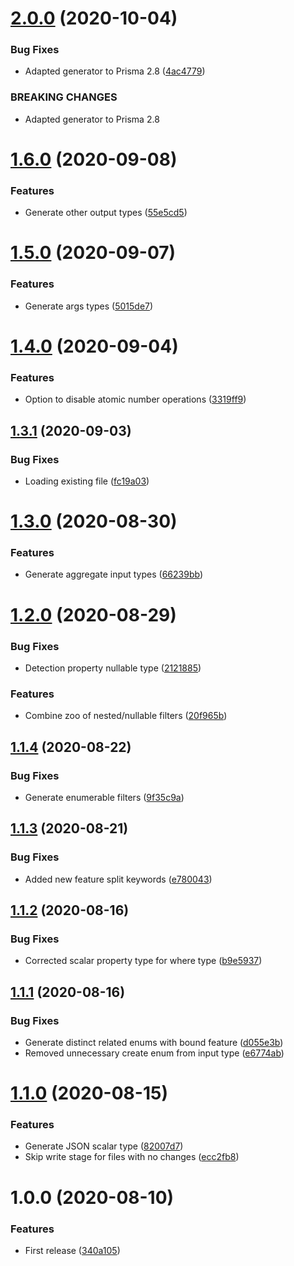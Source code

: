 # [2.0.0](https://github.com/unlight/nestjs-graphql-prisma/compare/v1.6.0...v2.0.0) (2020-10-04)


### Bug Fixes

* Adapted generator to Prisma 2.8 ([4ac4779](https://github.com/unlight/nestjs-graphql-prisma/commit/4ac47796898a338cd9f557ecb3713b92912a9a35))


### BREAKING CHANGES

* Adapted generator to Prisma 2.8

# [1.6.0](https://github.com/unlight/nestjs-graphql-prisma/compare/v1.5.0...v1.6.0) (2020-09-08)


### Features

* Generate other output types ([55e5cd5](https://github.com/unlight/nestjs-graphql-prisma/commit/55e5cd5c8172006837a5adf6a63d4b80d37952e7))

# [1.5.0](https://github.com/unlight/nestjs-graphql-prisma/compare/v1.4.0...v1.5.0) (2020-09-07)


### Features

* Generate args types ([5015de7](https://github.com/unlight/nestjs-graphql-prisma/commit/5015de7e29d2af5b8153304b539fed8c209bbedd))

# [1.4.0](https://github.com/unlight/nestjs-graphql-prisma/compare/v1.3.1...v1.4.0) (2020-09-04)


### Features

* Option to disable atomic number operations ([3319ff9](https://github.com/unlight/nestjs-graphql-prisma/commit/3319ff9b27b0b9a45aa5f06cbd521e2f7f55a6bd))

## [1.3.1](https://github.com/unlight/nestjs-graphql-prisma/compare/v1.3.0...v1.3.1) (2020-09-03)


### Bug Fixes

* Loading existing file ([fc19a03](https://github.com/unlight/nestjs-graphql-prisma/commit/fc19a0352c25fd16443055ac5017ddfcb9aaf126))

# [1.3.0](https://github.com/unlight/nestjs-graphql-prisma/compare/v1.2.0...v1.3.0) (2020-08-30)


### Features

* Generate aggregate input types ([66239bb](https://github.com/unlight/nestjs-graphql-prisma/commit/66239bbc4238aeaea855bdbcec6ed09c523c1e30))

# [1.2.0](https://github.com/unlight/nestjs-graphql-prisma/compare/v1.1.4...v1.2.0) (2020-08-29)


### Bug Fixes

* Detection property nullable type ([2121885](https://github.com/unlight/nestjs-graphql-prisma/commit/21218858d45b9f847484e33ef07d70ed5568edd6))


### Features

* Combine zoo of nested/nullable filters ([20f965b](https://github.com/unlight/nestjs-graphql-prisma/commit/20f965bace9608f7713f235d734bf2f1bedf068e))

## [1.1.4](https://github.com/unlight/nestjs-graphql-prisma/compare/v1.1.3...v1.1.4) (2020-08-22)


### Bug Fixes

* Generate enumerable filters ([9f35c9a](https://github.com/unlight/nestjs-graphql-prisma/commit/9f35c9adae6ebf51dbc5fcd975d41dfd4393ad35))

## [1.1.3](https://github.com/unlight/nestjs-graphql-prisma/compare/v1.1.2...v1.1.3) (2020-08-21)


### Bug Fixes

* Added new feature split keywords ([e780043](https://github.com/unlight/nestjs-graphql-prisma/commit/e780043efbc34623acf630145248ae821a0a35f5))

## [1.1.2](https://github.com/unlight/nestjs-graphql-prisma/compare/v1.1.1...v1.1.2) (2020-08-16)


### Bug Fixes

* Corrected scalar property type for where type ([b9e5937](https://github.com/unlight/nestjs-graphql-prisma/commit/b9e593723e820dc6c3cd134e2270c0573f19f8b8))

## [1.1.1](https://github.com/unlight/nestjs-graphql-prisma/compare/v1.1.0...v1.1.1) (2020-08-16)


### Bug Fixes

* Generate distinct related enums with bound feature ([d055e3b](https://github.com/unlight/nestjs-graphql-prisma/commit/d055e3b4d1889c90af0bb12c6377532d71fc70cd))
* Removed unnecessary create enum from input type ([e6774ab](https://github.com/unlight/nestjs-graphql-prisma/commit/e6774ab3b0998eee01d80d129626f8b6c3058e12))

# [1.1.0](https://github.com/unlight/nestjs-graphql-prisma/compare/v1.0.0...v1.1.0) (2020-08-15)


### Features

* Generate JSON scalar type ([82007d7](https://github.com/unlight/nestjs-graphql-prisma/commit/82007d7bbf19db4caa08ca812e960422b767de78))
* Skip write stage for files with no changes ([ecc2fb8](https://github.com/unlight/nestjs-graphql-prisma/commit/ecc2fb88eb91c6be8f27319520b631b9af90d109))

# 1.0.0 (2020-08-10)


### Features

* First release ([340a105](https://github.com/unlight/prisma-nestjs-graphql/commit/340a105a305a97c80cb8a95e1f2fd0545f6aa0cb))
